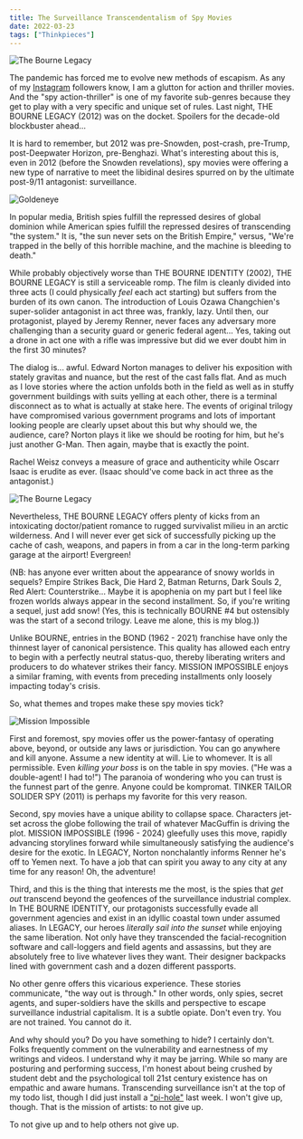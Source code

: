 ```yaml
---
title: The Surveillance Transcendentalism of Spy Movies
date: 2022-03-23
tags: ["Thinkpieces"]
---
```


![The Bourne Legacy](/rm_ation/images/the-bourne-legacy.jpg)

The pandemic has forced me to evolve new methods of escapism. As any of my [Instagram](https://instagram.com/tyleretters) followers know, I am a glutton for action and thriller movies. And the "spy action-thriller" is one of my favorite sub-genres because they get to play with a very specific and unique set of rules. Last night, THE BOURNE LEGACY (2012) was on the docket. Spoilers for the decade-old blockbuster ahead...<!--x-->

It is hard to remember, but 2012 was pre-Snowden, post-crash, pre-Trump, post-Deepwater Horizon, pre-Benghazi. What's interesting about this is, even in 2012 (before the Snowden revelations), spy movies were offering a new type of narrative to meet the libidinal desires spurred on by the ultimate post-9/11 antagonist: surveillance.

![Goldeneye](/rm_ation/images/the-bourne-legacy-goldeneye.jpg)

In popular media, British spies fulfill the repressed desires of global dominion while American spies fulfill the repressed desires of transcending "the system." It is, "the sun never sets on the British Empire," versus, "We're trapped in the belly of this horrible machine, and the machine is bleeding to death."

While probably objectively worse than THE BOURNE IDENTITY (2002), THE BOURNE LEGACY is still a serviceable romp. The film is cleanly divided into three acts (I could physically _feel_ each act starting) but suffers from the burden of its own canon. The introduction of Louis Ozawa Changchien's super-solider antagonist in act three was, frankly, lazy. Until then, our protagonist, played by Jeremy Renner, never faces any adversary more challenging than a security guard or generic federal agent... Yes, taking out a drone in act one with a rifle was impressive but did we ever doubt him in the first 30 minutes?

The dialog is... awful. Edward Norton manages to deliver his exposition with stately gravitas and nuance, but the rest of the cast falls flat. And as much as I love stories where the action unfolds both in the field as well as in stuffy government buildings with suits yelling at each other, there is a terminal disconnect as to what is actually at stake here. The events of original trilogy have compromised various government programs and lots of important looking people are clearly upset about this but why should we, the audience, care? Norton plays it like we should be rooting for him, but he's just another G-Man. Then again, maybe that is exactly the point.

Rachel Weisz conveys a measure of grace and authenticity while Oscarr Isaac is erudite as ever. (Isaac should've come back in act three as the antagonist.)

![The Bourne Legacy](/rm_ation/images/the-bourne-legacy-tension.jpg)

Nevertheless, THE BOURNE LEGACY offers plenty of kicks from an intoxicating doctor/patient romance to rugged survivalist milieu in an arctic wilderness. And I will never ever get sick of successfully picking up the cache of cash, weapons, and papers in from a car in the long-term parking garage at the airport! Evergreen!

(NB: has anyone ever written about the appearance of snowy worlds in sequels? Empire Strikes Back, Die Hard 2, Batman Returns, Dark Souls 2, Red Alert: Counterstrike... Maybe it is apophenia on my part but I feel like frozen worlds always appear in the second installment. So, if you're writing a sequel, just add snow! (Yes, this is technically BOURNE #4 but ostensibly was the start of a second trilogy. Leave me alone, this is my blog.))

Unlike BOURNE, entries in the BOND (1962 - 2021) franchise have only the thinnest layer of canonical persistence. This quality has allowed each entry to begin with a perfectly neutral status-quo, thereby liberating writers and producers to do whatever strikes their fancy. MISSION IMPOSSIBLE enjoys a similar framing, with events from preceding installments only loosely impacting today's crisis.

So, what themes and tropes make these spy movies tick?

![Mission Impossible](/rm_ation/images/the-bourne-legacy-mission-impossible.jpg)

First and foremost, spy movies offer us the power-fantasy of operating above, beyond, or outside any laws or jurisdiction. You can go anywhere and kill anyone. Assume a new identity at will. Lie to whomever. It is all permissible. Even _killing your boss_ is on the table in spy movies. ("He was a double-agent! I had to!") The paranoia of wondering who you can trust is the funnest part of the genre. Anyone could be kompromat. TINKER TAILOR SOLIDER SPY (2011) is perhaps my favorite for this very reason.

Second, spy movies have a unique ability to collapse space. Characters jet-set across the globe following the trail of whatever MacGuffin is driving the plot. MISSION IMPOSSIBLE (1996 - 2024) gleefully uses this move, rapidly advancing storylines forward while simultaneously satisfying the audience's desire for the exotic. In LEGACY, Norton nonchalantly informs Renner he's off to Yemen next. To have a job that can spirit you away to any city at any time for any reason! Oh, the adventure!

Third, and this is the thing that interests me the most, is the spies that _get out_ transcend beyond the geofences of the surveillance industrial complex. In THE BOURNE IDENTITY, our protagonists successfully evade all government agencies and exist in an idyllic coastal town under assumed aliases. In LEGACY, our heroes _literally sail into the sunset_ while enjoying the same liberation. Not only have they transcended the facial-recognition software and call-loggers and field agents and assassins, but they are absolutely free to live whatever lives they want. Their designer backpacks lined with government cash and a dozen different passports.

No other genre offers this vicarious experience. These stories communicate, "the way out is through." In other words, only spies, secret agents, and super-soldiers have the skills and perspective to escape surveillance industrial capitalism. It is a subtle opiate. Don't even try. You are not trained. You cannot do it.

And why should you? Do you have something to hide? I certainly don't. Folks frequently comment on the vulnerability and earnestness of my writings and videos. I understand why it may be jarring. While so many are posturing and performing success, I'm honest about being crushed by student debt and the psychological toll 21st century existence has on empathic and aware humans. Transcending surveillance isn't at the top of my todo list, though I did just install a ["pi-hole"](https://youtu.be/EKYY5N9yw4o) last week. I won't give up, though. That is the mission of artists: to not give up.

To not give up and to help others not give up.
